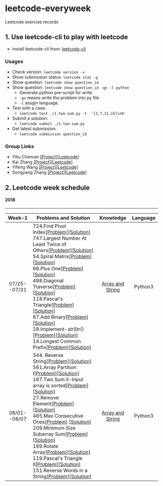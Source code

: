 # leetcode-everyweek
Leetcode exercise records


## 1. Use leetcode-cli to play with leetcode
- Install leetcode-cli from: [leetcode-cli](https://github.com/skygragon/leetcode-cli.git)
###  Usages
- Check version: `leetcode version -v`
- Show submission status: `leetcode stat -g` 
- Show question: `leetcode show question_id`
- Show question: `leetcode show question_id -gx -l python`
    - Generate python pre-script for write
    - `-gx` means write the problem into py file
    - `-l` assgin  language.
- Test with a case:
    - `leetcode test ./1.two-sum.py -t  '[2,7,11,15]\n9'`
- Submit a solution:
    - `leetcode submit ./1.two-sum.py`
- Get latest submission:
    - `leetcode submission question_id`
### Group Links
- Yiliu Chenran [[Project]](https://github.com/CRYL/leetcode-everyweek)[[Leetcode]](https://leetcode.com/cryl/)
- Kai Zhang [[Project]](https://github.com/nkai141119/leetcode-everyweek)[[Leetcode]](https://leetcode.com/nkai/)
- Yifeng Wang [[Project]]()[[Leetcode]](https://leetcode.com/yifengw/)
- Songyang Zhang [[Project]]()[[Leetcode]](https://leetcode.com/zsytony/)
## 2. Leetcode week schedule

#### 2018 
----------------
|Week-1 | Problems and Solution | Knowledge | Language|
|:----:| ------ |:------:|:---------:| 
|07/25--07/31|724.Find Pivot Index[[Problem]](https://leetcode.com/problems/find-pivot-index/description/)[[Solution]]()<br> 747.Largest Number At Least Twice of Others[[Problem]](https://leetcode.com/problems/largest-number-at-least-twice-of-others/description/)[[Solution]]()<br> 54.Spiral Matrix[[Problem]](https://leetcode.com/problems/spiral-matrix/description/) [[Solution]](./Python3/54.spiral-matrix.python3.md)<br> 66.Plus One[[Problem]](https://leetcode.com/problems/plus-one/description/)[[Solution]](./Python3/66.plus-one.python3.md) <br> 498.Diagonal Traverse[[Problem]](https://leetcode.com/problems/diagonal-traverse/description/) [[Solution]]()<br> 118.Pascal's Triangle[[Problem]](https://leetcode.com/problems/pascals-triangle/description/)[[Solution]](./Python3/118.pascals-triangle.python3.md)<br> 67.Add Binary[[Problem]](https://leetcode.com/problems/add-binary)[[Solution]](./Python3/67.add-binary.python3.md)<br> 28.Implement-strStr()[[Problem]](https://leetcode.com/problems/implement-strstr)[[Solution]](./Python3/28.implement-strstr.python3.md)<br> 14.Longest Common Prefix[[Problem]](https://leetcode.com/problems/longest-common-prefix)[[Solution]](./Python3/14.longest-common-prefix.python3.md) |[Array and String](https://leetcode.com/explore/learn/card/array-and-string/) |Python3|
|08/01--08/07|344. Reverse String[[Problem]](https://leetcode.com/problems/reverse-string/description/)[[Solution]](./Python3/344.reverse-string.python3.md)<br> 561.Array Partition I[[Problem]](https://leetcode.com/problems/array-partition-i)[[Solution]](./Python3/561.array-partition-i.python3.md)<br> 167.Two Sum II-Input array is sorted[[Problem]](https://leetcode.com/problems/two-sum-ii-input-array-is-sorted/) [[Solution]](./Python3/167.two-sum-ii-input-array-is-sorted.python3.md) <br>27.Remove Element[[Problem]](https://leetcode.com/problems/remove-element)[[Solution]](./Python3/) <br> 485.Max Consecutive Ones[[Problem]](https://leetcode.com/problems/max-consecutive-ones) [[Solution]]()<br> 209.Minimum Size Subarray Sum[[Problem]](https://leetcode.com/problems/minimum-size-subarray-sum)[[Solution]](./Python3/)<br>189.Rotate Array[[Problem]](https://leetcode.com/problems/rotate-array)[[Solution]](./Python3/)<br> 119.Pascal's Triangle II[[Problem]](https://leetcode.com/problems/pascals-triangle-ii)[[Solution]](./Python3/)<br> 151.Reverse Words in a String[[Problem]](https://leetcode.com/problems/reverse-words-in-a-string)[[Solution]](./Python3/) |[Array and String](https://leetcode.com/explore/learn/card/array-and-string/) |Python3|
